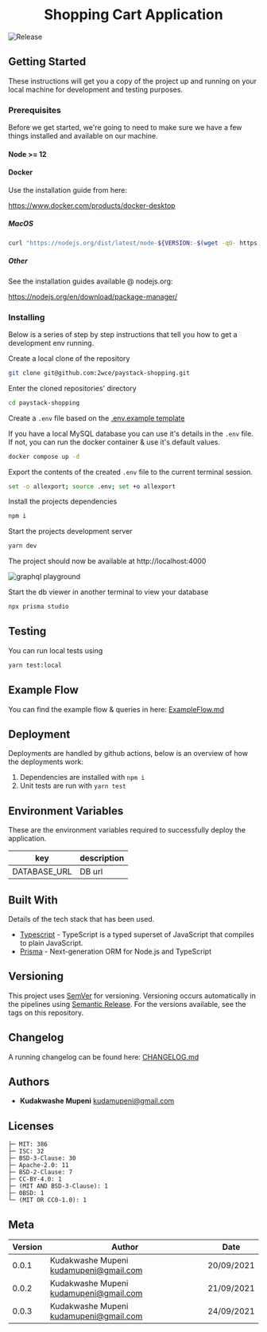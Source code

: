 <h1 align="center">
  Shopping Cart Application
</h1>

![Release](https://github.com/2wce/paystack-shopping/actions/workflows/release.yml/badge.svg)

## Getting Started

These instructions will get you a copy of the project up and running on your local machine for development and testing purposes.

### Prerequisites

Before we get started, we're going to need to make sure we have a few things installed and available on our machine.

#### Node >= 12

#### Docker

Use the installation guide from here:

https://www.docker.com/products/docker-desktop

##### MacOS

```bash
curl "https://nodejs.org/dist/latest/node-${VERSION:-$(wget -qO- https://nodejs.org/dist/latest/ | sed -nE 's|.*>node-(.*)\.pkg</a>.*|\1|p')}.pkg" > "$HOME/Downloads/node-latest.pkg" && sudo installer -store -pkg "$HOME/Downloads/node-latest.pkg" -target "/"
```

##### Other

See the installation guides available @ nodejs.org:

https://nodejs.org/en/download/package-manager/

### Installing

Below is a series of step by step instructions that tell you how to get a development env running.

Create a local clone of the repository

```bash
git clone git@github.com:2wce/paystack-shopping.git
```

Enter the cloned repositories' directory

```bash
cd paystack-shopping
```

Create a `.env` file based on the [.env.example template](.env.example)

If you have a local MySQL database you can use it's details in the `.env` file. If not, you can run the docker container & use it's default values.

```bash
docker compose up -d
```

Export the contents of the created `.env` file to the current terminal session.

```bash
set -o allexport; source .env; set +o allexport
```

Install the projects dependencies

```bash
npm i
```

Start the projects development server

```bash
yarn dev
```

The project should now be available at http://localhost:4000

![graphql playground](https://i.imgur.com/h1xqghS.png)

Start the db viewer in another terminal to view your database

```bash
npx prisma studio
```

## Testing

You can run local tests using

```bash
yarn test:local
```

## Example Flow

You can find the example flow & queries in here: [ExampleFlow.md](ExampleFlow.md)

## Deployment

Deployments are handled by github actions, below is an overview of how the deployments work:

1. Dependencies are installed with `npm i`
2. Unit tests are run with `yarn test`

## Environment Variables

These are the environment variables required to successfully deploy the application.

| key          | description |
| ------------ | ----------- |
| DATABASE_URL | DB url      |

## Built With

Details of the tech stack that has been used.

- [Typescript](https://typescript.com/) - TypeScript is a typed superset of JavaScript that compiles to plain JavaScript.
- [Prisma](https://www.prisma.io/) - Next-generation ORM
  for Node.js and TypeScript

## Versioning

This project uses [SemVer](http://semver.org/) for versioning. Versioning occurs automatically in the pipelines using [Semantic Release](https://github.com/semantic-release/semantic-release). For the versions available, see the tags on this repository.

## Changelog

A running changelog can be found here: [CHANGELOG.md](CHANGELOG.md)

## Authors

- **Kudakwashe Mupeni** <kudamupeni@gmail.com>

## Licenses

```
├─ MIT: 386
├─ ISC: 32
├─ BSD-3-Clause: 30
├─ Apache-2.0: 11
├─ BSD-2-Clause: 7
├─ CC-BY-4.0: 1
├─ (MIT AND BSD-3-Clause): 1
├─ 0BSD: 1
└─ (MIT OR CC0-1.0): 1
```

## Meta

| Version | Author                                   | Date       |
| ------- | ---------------------------------------- | ---------- |
| 0.0.1   | Kudakwashe Mupeni <kudamupeni@gmail.com> | 20/09/2021 |
| 0.0.2   | Kudakwashe Mupeni <kudamupeni@gmail.com> | 21/09/2021 |
| 0.0.3   | Kudakwashe Mupeni <kudamupeni@gmail.com> | 24/09/2021 |
